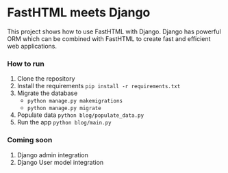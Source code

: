 # FastHTML meets Django

This project shows how to use FastHTML with Django. 
Django has powerful ORM which can be combined with FastHTML to create fast and efficient web applications.

### How to run
1. Clone the repository
2. Install the requirements `pip install -r requirements.txt`
3. Migrate the database
   * `python manage.py makemigrations`
   * `python manage.py migrate`
4. Populate data `python blog/populate_data.py`
5. Run the app `python blog/main.py`

### Coming soon
1. Django admin integration
2. Django User model integration
